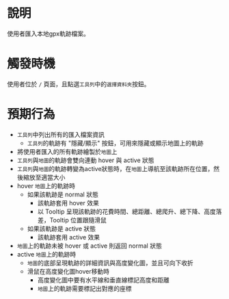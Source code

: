# 說明

使用者匯入本地gpx軌跡檔案。

# 觸發時機

使用者位於 `/` 頁面，且點選`工具列`中的`選擇資料夾`按鈕。

# 預期行為

- `工具列`中列出所有的匯入檔案資訊
  - `工具列`的軌跡有 "隱藏/顯示" 按鈕，可用來隱藏或顯示地圖上的軌跡
- 將使用者匯入的所有軌跡繪製於`地圖`上
- `工具列`與`地圖`的軌跡會雙向連動 hover 與 active 狀態
- `工具列`與`地圖`的軌跡轉變為active狀態時，在`地圖`上導航至該軌跡所在位置，然後縮放至適當大小
- hover `地圖`上的軌跡時
  - 如果該軌跡是 normal 狀態
    - 該軌跡套用 hover 效果
    - 以 Tooltip 呈現該軌跡的花費時間、總距離、總爬升、總下降、高度落差，Tooltip 位置跟隨滑鼠
  - 如果該軌跡是 active 狀態
    - 該軌跡套用 active 效果
- `地圖`上的軌跡未被 hover 或 active 則返回 normal 狀態
- active `地圖`上的軌跡時
  - `地圖`的底部呈現軌跡的詳細資訊與高度變化圖，並且可向下收折
  - 滑鼠在高度變化圖hover移動時
    - 高度變化圖中要有水平線和垂直線標記高度和距離
    - `地圖`上的軌跡需要標記出對應的座標